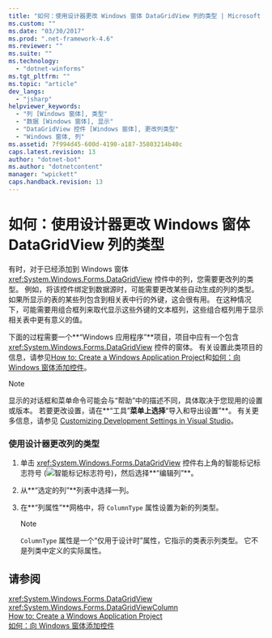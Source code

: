 ```yaml
---
title: "如何：使用设计器更改 Windows 窗体 DataGridView 列的类型 | Microsoft Docs"
ms.custom: ""
ms.date: "03/30/2017"
ms.prod: ".net-framework-4.6"
ms.reviewer: ""
ms.suite: ""
ms.technology: 
  - "dotnet-winforms"
ms.tgt_pltfrm: ""
ms.topic: "article"
dev_langs: 
  - "jsharp"
helpviewer_keywords: 
  - "列 [Windows 窗体], 类型"
  - "数据 [Windows 窗体], 显示"
  - "DataGridView 控件 [Windows 窗体], 更改列类型"
  - "Windows 窗体, 列"
ms.assetid: 7f994d45-600d-4190-a187-35803214b40c
caps.latest.revision: 13
author: "dotnet-bot"
ms.author: "dotnetcontent"
manager: "wpickett"
caps.handback.revision: 13
---
```

# 如何：使用设计器更改 Windows 窗体 DataGridView 列的类型
有时，对于已经添加到 Windows 窗体 <xref:System.Windows.Forms.DataGridView> 控件中的列，您需要更改列的类型。  例如，将该控件绑定到数据源时，可能需要更改某些自动生成的列的类型。  如果所显示的表的某些列包含到相关表中行的外键，这会很有用。  在这种情况下，可能需要用组合框列来取代显示这些外键的文本框列，这些组合框列用于显示相关表中更有意义的值。  
  
 下面的过程需要一个**“Windows 应用程序”**项目，项目中应有一个包含 <xref:System.Windows.Forms.DataGridView> 控件的窗体。  有关设置此类项目的信息，请参见[How to: Create a Windows Application Project](http://msdn.microsoft.com/zh-cn/b2f93fed-c635-4705-8d0e-cf079a264efa)和[如何：向 Windows 窗体添加控件](../../../../docs/framework/winforms/controls/how-to-add-controls-to-windows-forms.md)。  
  
> [!NOTE]
>  显示的对话框和菜单命令可能会与“帮助”中的描述不同，具体取决于您现用的设置或版本。  若要更改设置，请在**“工具”**菜单上选择**“导入和导出设置”**。  有关更多信息，请参见 [Customizing Development Settings in Visual Studio](http://msdn.microsoft.com/zh-cn/22c4debb-4e31-47a8-8f19-16f328d7dcd3)。  
  
### 使用设计器更改列的类型  
  
1.  单击 <xref:System.Windows.Forms.DataGridView> 控件右上角的智能标记标志符号 \(![智能标记标志符号](../../../../docs/framework/winforms/controls/media/vs-winformsmttagglyph.png "VS\_WinFormSmtTagGlyph")\)，然后选择**“编辑列”**。  
  
2.  从**“选定的列”**列表中选择一列。  
  
3.  在**“列属性”**网格中，将 `ColumnType` 属性设置为新的列类型。  
  
    > [!NOTE]
    >  `ColumnType` 属性是一个“仅用于设计时”属性，它指示的类表示列类型。  它不是列类中定义的实际属性。  
  
## 请参阅  
 <xref:System.Windows.Forms.DataGridView>   
 <xref:System.Windows.Forms.DataGridViewColumn>   
 [How to: Create a Windows Application Project](http://msdn.microsoft.com/zh-cn/b2f93fed-c635-4705-8d0e-cf079a264efa)   
 [如何：向 Windows 窗体添加控件](../../../../docs/framework/winforms/controls/how-to-add-controls-to-windows-forms.md)